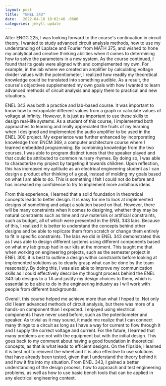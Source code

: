 ```yaml
---
layout: post
title:  "ENEL 343"
date:   2022-04-10 18:02:46 -0600
categories: jekyll update
---
```

After ENGG 225, I was looking forward to the course's continuation in circuit theory. I wanted to study advanced circuit analysis methods, how to use my understanding of Laplace and Fourier from MATH 375, and wished to hone my analytical and creative thinking abilities when it comes to determining how to solve the parameters in a new system. As the course continued, I found that its goals were aligned with and complemented my own. For example, in the lab where we created an amplifier by calculating voltage divider values with the potentiometer, I realized how readily my theoretical knowledge could be translated into something audible. As a result, the course's objectives supplemented my own goals with how I wanted to learn advanced methods of circuit analysis and apply them to practical and new situations.

ENEL 343 was both a practice and lab-based course. It was important to know how to extrapolate different values from a graph or calculate values of voltage at infinity. However, it is just as important to use these skills to design real-life systems. As a student of this course, I implemented both approaches to learning and really appreciated the fruits of my learning when I designed and implemented the audio amplifier to be used in the ENEL 300 project. My experience was further enhanced by incorporating knowledge from ENCM 369, a computer architecture course where I learned embedded programming. By combining knowledge from the two courses, I was able to program distinct tunes that the speaker played and that could be attributed to common nursery rhymes. By doing so, I was able to characterize my project by targeting it towards children. Upon reflection, this has increased my aptitude as an electrical engineering student as I can design a product after thinking of a goal, instead of molding my goals based on what I am able to do. This is something I felt I could not do before and has increased my confidence to try to implement more ambitious ideas.

From this experience, I learned that a solid foundation in theoretical concepts leads to better design. It is easy for me to look at implemented designs of something and adapt a solution based on that. However, there will be many constraints when it comes to designing, whether they may be natural constraints such as time and raw materials or artificial constraints, such as budget, all of which were presented in the ENEL 343 labs. Because of this, I realized it is better to understand the concepts behind other designs and be able to replicate them from scratch or change them entirely to fit in specific constraints. The labs we did in ENEL 343 demonstrated this as I was able to design different systems using different components based on what my lab group had in our kits at the moment. This taught me that when working on engineering projects, such as the semester project in ENEL 300, it is best to outline a design within constraints before looking at implemented solutions as to clearly grasp what can be done by the team reasonably. By doing this, I was also able to improve my communication skills as I could effectively describe my thought process behind the ENEL 343 lab designs to a TA and justify my design choices to them, which is essential to be able to do in the engineering industry as I will work with people from different backgrounds.

Overall, this course helped me achieve more than what I hoped to. Not only did I learn advanced methods of circuit analysis, but there was more of a hands-on component than I expected. I enjoyed using electrical components I have never used before, such as the potentiometer and speaker. As trivial as it may sound, it made me realize that I can connect many things to a circuit as long as I have a way for current to flow through it and I supply the correct voltage and current. For the future, I learned that many problems are not with the equipment but with the initial design. This goes back to my comment about having a good foundation in theoretical concepts, as that is what leads to efficient designs. On the flipside, I learned it is best not to reinvent the wheel and it is also effective to use solutions that have already been tested, given that I understand the theory behind it and how it fits into my situation. From ENEL 343, I gained a better understanding of the design process, how to approach and test engineering problems, as well as how to use basic bench tools that can be applied in any electrical engineering context.
